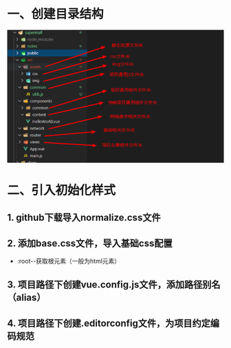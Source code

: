 
# 一、创建目录结构

![项目创建目录结构](.\img\Snipaste_2020-02-17_10-31-16.png)

# 二、引入初始化样式

## 1. github下载导入normalize.css文件

## 2. 添加base.css文件，导入基础css配置

* :root--获取根元素（一般为html元素）

## 3. 项目路径下创建vue.config.js文件，添加路径别名（alias）

## 4. 项目路径下创建.editorconfig文件，为项目约定编码规范

